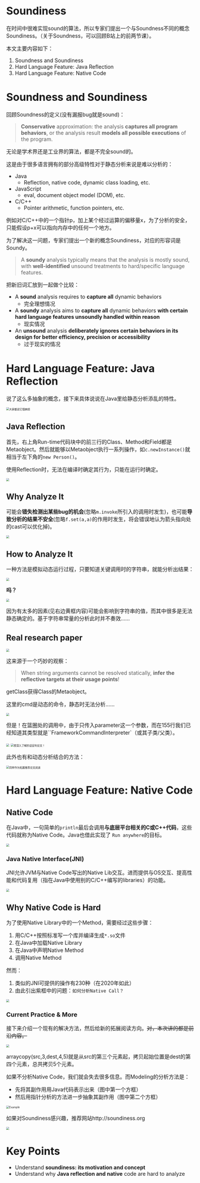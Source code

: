 # Soundiness

在时间中很难实现sound的算法，所以专家们提出一个与Soundness不同的概念Soundiness。（关于Soundness，可以回顾B站上的前两节课）。

本文主要内容如下：

1. Soundness and Soundiness
2. Hard Language Feature: Java Reflection
3. Hard Language Feature: Native Code

# Soundness and Soundiness

回顾Soundness的定义(没有漏报bug就是sound)：

>   **Conservative** approximation: the analysis **captures all program behaviors**, or the analysis result **models all possible executions** of the program.

无论是学术界还是工业界的算法，都是不完全sound的。

这是由于很多语言拥有的部分高级特性对于静态分析来说是难以分析的：

-   Java
    -   Reflection, native code, dynamic class loading, etc.
-   JavaScript
    -   eval, document object model (DOM), etc.
-   C/C++
    -   Pointer arithmetic, function pointers, etc.

例如对C/C++中的一个指针p，加上某个经过运算的偏移量x，为了分析的安全，只能假设p+x可以指向内存中的任何一个地方。

为了解决这一问题，专家们提出一个新的概念Soundiness，对应的形容词是Soundy。

>   A **soundy** analysis typically means that the analysis is mostly sound, with **well-identified** unsound treatments to hard/specific language features.

把新旧词汇放到一起做个比较：

-   A **sound** analysis requires to **capture all** dynamic behaviors
    -   完全理想情况
-   A **soundy** analysis aims to **capture all** dynamic behaviors **with certain hard language features unsoundly handled within reason**
    -   现实情况
-   An **unsound** analysis **deliberately ignores certain behaviors in its design for better efficiency, precision or accessibility**
    -   过于现实的情况

# Hard Language Feature: Java Reflection

说了这么多抽象的概念，接下来具体说说在Java里给静态分析添乱的特性。

<img src="05-02-Soundiness.assets/image-20201224185622416.png" alt="大家都说它很麻烦" style="zoom:50%;" />

## Java Reflection

首先，右上角Run-time代码块中的前三行的Class、Method和Field都是Metaobject。然后就能够以Metaobject执行一系列操作，如`c.newInstance()`就相当于左下角的`new Person()`。

使用Reflection时，无法在编译时确定其行为，只能在运行时确定。

<img src="05-02-Soundiness.assets/image-20201224185800853.png" style="zoom:50%;" />

## Why Analyze It

可能会**错失检测出某些bug的机会**(忽略`m.invoke`所引入的调用时发生)，也可能**导致分析的结果不安全**(忽略`f.set(a,a)`的作用时发生，将会错误地认为箭头指向处的cast可以优化掉)。

<img src="05-02-Soundiness.assets/image-20201224191028463.png" style="zoom:50%;" />

## How to Analyze It

一种方法是模拟动态运行过程，只要知道关键调用时的字符串，就能分析出结果：

<img src="05-02-Soundiness.assets/image-20201224191640084.png" style="zoom:50%;" />

**吗？**

<img src="05-02-Soundiness.assets/image-20201224191711227.png" style="zoom:50%;" />

因为有太多的因素(见右边黄框内容)可能会影响到字符串的值，而其中很多是无法静态确定的。基于字符串常量的分析此时并不奏效……

## Real research paper

<img src="05-02-Soundiness.assets/image-20201224191813323.png" style="zoom:50%;" />

这来源于一个巧妙的观察：

>   When string arguments cannot be resolved statically, **infer the reflective targets at their usage points**!

getClass获得Class的Metaobject。

这里的cmd是动态的命令，静态时无法分析……

<img src="05-02-Soundiness.assets/image-20201224193616512.png" style="zoom:50%;" />

但是！在篮圈处的调用中，由于只传入parameter这一个参数，而在155行我们已经知道其类型就是``FrameworkCommandInterpreter`（或其子类/父类）。

<img src="05-02-Soundiness.assets/image-20201224193417814.png" style="zoom:50%;" />

<img src="05-02-Soundiness.assets/image-20201224193811113.png" alt="想深入了解的话安利论文！" style="zoom:50%;" />

此外也有和动态分析结合的方法：

<img src="05-02-Soundiness.assets/image-20201224193954800.png" alt="同样作为拓展推荐论文阅读" style="zoom:50%;" />

# Hard Language Feature: Native Code

## Native Code

在Java中，一句简单的`println`最后会调用**与底层平台相关的C或C++代码**，这些代码就称为Native Code。Java也借此实现了 `Run anywhere`的目标。

<img src="05-02-Soundiness.assets/image-20201224194144120.png" style="zoom:50%;" />

### Java Native Interface(JNI)

JNI允许JVM与Native Code写出的Native Lib交互。进而提供与OS交互、提高性能和代码复用（指在Java中使用别的C/C++编写的libraries）的功能。

<img src="05-02-Soundiness.assets/image-20201224194505888.png" style="zoom:50%;" />

## Why Native Code is Hard

为了使用Native Library中的一个Method，需要经过这些步骤：

1.  用C/C++按照标准写一个库并编译生成`*.so`文件
2.  在Java中加载Native Library
3.  在Java中声明Native Method
4.  调用Native Method

然而：

1.  类似的JNI可提供的操作有230种（在2020年如此）
2.  由此引出紫框中的问题：`如何分析Native Call？`

<img src="05-02-Soundiness.assets/image-20201224195102570.png" style="zoom:50%;" />

### Current Practice & More

接下来介绍一个现有的解决方法，然后给新的拓展阅读方向。~~对，本次讲的都是前沿内容。~~

<img src="05-02-Soundiness.assets/image-20201224200127291.png" style="zoom:50%;" />

arraycopy(src,3,dest,4,5)就是从src的第三个元素起，拷贝起始位置是dest的第四个元素，总共拷贝5个元素。

如果不分析Native Code，我们就会失去很多信息。而Modeling的分析方法是：

-   先将其副作用用Java代码表示出来（图中第一个方框）
-   然后用指针分析的方法进一步抽象其副作用（图中第二个方框）

<img src="05-02-Soundiness.assets/image-20201224195524083.png" alt="Example" style="zoom:50%;" />

如果对Soundiness感兴趣，推荐网站http://soundiness.org

<img src="05-02-Soundiness.assets/image-20201224200343625.png" style="zoom:50%;" />

# Key Points

-   Understand **soundiness: its motivation and concept**
-   Understand why **Java reflection and native** code are hard to analyze
